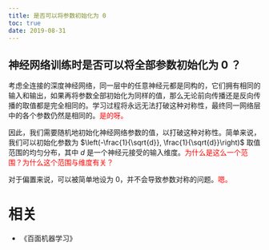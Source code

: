 ```yaml
---
title: 是否可以将参数初始化为 0
toc: true
date: 2019-08-31
---
```


## 神经网络训练时是否可以将全部参数初始化为 0 ？

考虑全连接的深度神经网络，同一层中的任意神经元都是同构的，它们拥有相同的输入和输出，如果再将参数全部初始化为同样的值，那么无论前向传播还是反向传播的取值都是完全相同的。学习过程将永远无法打破这种对称性，最终同一网络层中的各个参数仍然是相同的。<span style="color:red;">是的呀。</span>


因此，我们需要随机地初始化神经网络参数的值，以打破这种对称性。简单来说，我们可以初始化参数为 $\left(-\frac{1}{\sqrt{d}}, \frac{1}{\sqrt{d}}\right)$ 取值范围的均匀分布，其中 $d$ 是一个神经元接受的输入维度。<span style="color:red;">为什么是这么一个范围？为什么这个范围与维度有关？</span>

对于偏置来说，可以被简单地设为 $0$，并不会导致参数对称的问题。<span style="color:red;">嗯。</span>



# 相关

- 《百面机器学习》
